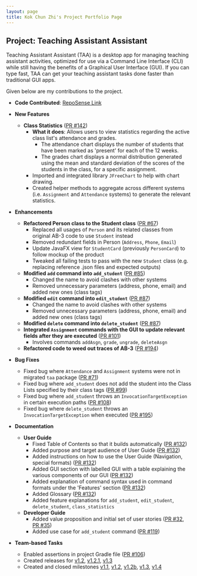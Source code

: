 ```yaml
---
layout: page
title: Kok Chun Zhi's Project Portfolio Page
---
```


## Project: Teaching Assistant Assistant
Teaching Assistant Assistant (TAA) is a desktop app for managing teaching assistant
activities, optimized for use via a Command Line Interface (CLI) while still having
the benefits of a Graphical User Interface (GUI). If you can type fast, TAA can get
your teaching assistant tasks done faster than traditional GUI apps.

Given below are my contributions to the project.

- **Code Contributed**: [RepoSense Link](https://nus-cs2103-ay2223s2.github.io/tp-dashboard/?search=chunzkok&breakdown=true)
- **New Features**
  - **Class Statistics** ([PR #142](https://github.com/AY2223S2-CS2103T-T14-4/tp/pull/142))
    - **What it does**: Allows users to view statistics regarding the active class list's attendance and grades.
      - The attendance chart displays the number of students that have been marked as 'present' for each of the 12 weeks.
      - The grades chart displays a normal distribution generated using the mean and standard deviation of the scores of the students in the class, for a specific assignment.
    - Imported and integrated library `JFreeChart` to help with chart drawing.
    - Created helper methods to aggregate across different systems (i.e. `Assignment` and `Attendance` systems) to generate the relevant statistics.
- **Enhancements**
  - **Refactored Person class to the Student class** ([PR #67](https://github.com/AY2223S2-CS2103T-T14-4/tp/pull/67))
    - Replaced all usages of `Person` and its related classes from original AB-3 code to use `Student` instead
    - Removed redundant fields in Person (`Address`, `Phone`, `Email`) 
    - Update JavaFX view for `StudentCard` (previously `PersonCard`) to follow mockup of the product
    - Tweaked all failing tests to pass with the new `Student` class (e.g. replacing reference .json files and expected outputs)
  - **Modified `add` command into `add_student`** ([PR #85](https://github.com/AY2223S2-CS2103T-T14-4/tp/pull/85))
    - Changed the name to avoid clashes with other systems
    - Removed unnecessary parameters (address, phone, email) and added new ones (class tags)
  - **Modified `edit` command into `edit_student`** ([PR #87](https://github.com/AY2223S2-CS2103T-T14-4/tp/pull/87))
    - Changed the name to avoid clashes with other systems
    - Removed unnecessary parameters (address, phone, email) and added new ones (class tags)
  - **Modified `delete` command into `delete_student`** ([PR #87](https://github.com/AY2223S2-CS2103T-T14-4/tp/pull/87))
  - **Integrated `Assignment` commands with the GUI to update relevant fields after they are executed** ([PR #101](https://github.com/AY2223S2-CS2103T-T14-4/tp/pull/101))
    - Involves commands `addAsgn`, `grade`, `ungrade`, `deleteAsgn`
  - **Refactored code to weed out traces of AB-3** ([PR #194](https://github.com/AY2223S2-CS2103T-T14-4/tp/pull/194))
- **Bug Fixes**
  - Fixed bug where `Attendance` and `Assignment` systems were not in migrated `taa` package ([PR #71](https://github.com/AY2223S2-CS2103T-T14-4/tp/pull/71))
  - Fixed bug where `add_student` does not add the student into the Class Lists specified by their class tags ([PR #99](https://github.com/AY2223S2-CS2103T-T14-4/tp/pull/99))
  - Fixed bug where `add_student` throws an `InvocationTargetException` in certain execution paths ([PR #108](https://github.com/AY2223S2-CS2103T-T14-4/tp/pull/108))
  - Fixed bug where `delete_student` throws an `InvocationTargetException` when executed ([PR #195](https://github.com/AY2223S2-CS2103T-T14-4/tp/pull/195))

- **Documentation**
  - **User Guide**
    - Fixed Table of Contents so that it builds automatically ([PR #132](https://github.com/AY2223S2-CS2103T-T14-4/tp/pull/132))
    - Added purpose and target audience of User Guide ([PR #132](https://github.com/AY2223S2-CS2103T-T14-4/tp/pull/132))
    - Added instructions on how to use the User Guide (Navigation, special formats) ([PR #132](https://github.com/AY2223S2-CS2103T-T14-4/tp/pull/132))
    - Added GUI section with labelled GUI with a table explaining the various components of our GUI ([PR #132](https://github.com/AY2223S2-CS2103T-T14-4/tp/pull/132))
    - Added explanation of command syntax used in command formats under the 'Features' section ([PR #132](https://github.com/AY2223S2-CS2103T-T14-4/tp/pull/132))
    - Added Glossary ([PR #132](https://github.com/AY2223S2-CS2103T-T14-4/tp/pull/132))
    - Added feature explanations for `add_student`, `edit_student`, `delete_student`, `class_statistics`
  - **Developer Guide**
    - Added value proposition and initial set of user stories ([PR #32](https://github.com/AY2223S2-CS2103T-T14-4/tp/pull/32), [PR #35](https://github.com/AY2223S2-CS2103T-T14-4/tp/pull/35))
    - Added use case for `add_student` command ([PR #119](https://github.com/AY2223S2-CS2103T-T14-4/tp/pull/119))

- **Team-based Tasks**
  - Enabled assertions in project Gradle file ([PR #106](https://github.com/AY2223S2-CS2103T-T14-4/tp/pull/106))
  - Created releases for [v1.2](https://github.com/AY2223S2-CS2103T-T14-4/tp/releases/tag/v1.2), [v1.2.1](https://github.com/AY2223S2-CS2103T-T14-4/tp/releases/tag/v1.2), [v1.3](https://github.com/AY2223S2-CS2103T-T14-4/tp/releases/tag/v1.3)
  - Created and closed milestones [v1.1](https://github.com/AY2223S2-CS2103T-T14-4/tp/milestone/1), [v1.2](https://github.com/AY2223S2-CS2103T-T14-4/tp/milestone/2), [v1.2b](https://github.com/AY2223S2-CS2103T-T14-4/tp/milestone/3), [v1.3](https://github.com/AY2223S2-CS2103T-T14-4/tp/milestone/4), [v1.4](https://github.com/AY2223S2-CS2103T-T14-4/tp/milestone/5)
